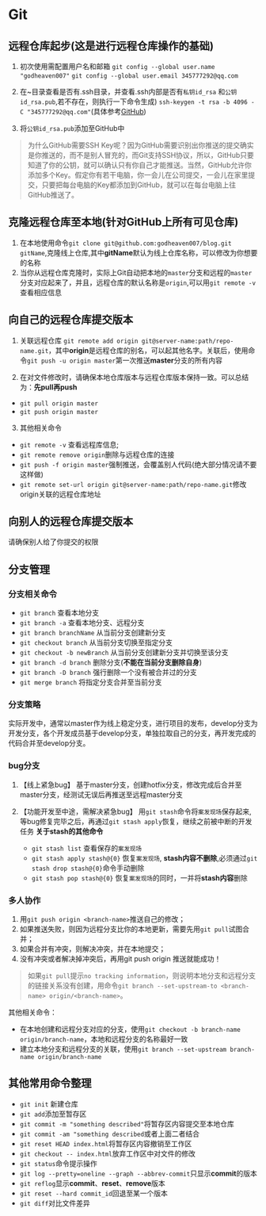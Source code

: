 # Git

## 远程仓库起步(这是进行远程仓库操作的基础)
1. 初次使用需配置用户名和邮箱
`git config --global user.name "godheaven007"`
`git config --global user.email 345777292@qq.com`

2. 在~目录查看是否有.ssh目录，并查看.ssh内部是否有`私钥id_rsa` 和`公钥id_rsa.pub`,若不存在，则执行一下命令生成)
`ssh-keygen -t rsa -b 4096 -C "345777292@qq.com"`(具体参考[GitHub](https://help.github.com/articles/generating-an-ssh-key)) 

3. 将`公钥id_rsa.pub`添加至GitHub中  

> 为什么GitHub需要SSH Key呢？因为GitHub需要识别出你推送的提交确实是你推送的，而不是别人冒充的，而Git支持SSH协议，所以，GitHub只要知道了你的公钥，就可以确认只有你自己才能推送。当然，GitHub允许你添加多个Key。假定你有若干电脑，你一会儿在公司提交，一会儿在家里提交，只要把每台电脑的Key都添加到GitHub，就可以在每台电脑上往GitHub推送了。

## 克隆远程仓库至本地(针对GitHub上所有可见仓库)
1. 在本地使用命令`git clone git@github.com:godheaven007/blog.git gitName`,克隆线上仓库,其中**gitName**默认为线上仓库名称，可以修改为你想要的名称
2. 当你从远程仓库克隆时，实际上Git自动把本地的`master`分支和远程的`master`分支对应起来了，并且，远程仓库的默认名称是`origin`,可以用`git remote -v`查看相应信息

## 向自己的远程仓库提交版本
1. 关联远程仓库  `git remote add origin git@server-name:path/repo-name.git`，其中**origin**是远程仓库的别名，可以起其他名字。关联后，使用命令`git push -u origin master`第一次推送**master**分支的所有内容

2. 在对文件修改时，请确保本地仓库版本与远程仓库版本保持一致。可以总结为：**先pull再push**
- `git pull origin master` 
- `git push origin master`

3. 其他相关命令 
- `git remote -v` 查看远程库信息; 
- `git remote remove origin`删除与远程仓库的连接
- `git push -f origin master`强制推送，会覆盖别人代码(绝大部分情况请不要这样做)
- `git remote set-url origin git@server-name:path/repo-name.git`修改origin关联的远程仓库地址

## 向别人的远程仓库提交版本
请确保别人给了你提交的权限

## 分支管理
### 分支相关命令
- `git branch` 查看本地分支
- `git branch -a` 查看本地分支、远程分支
- `git branch branchName` 从当前分支创建新分支
- `git checkout branch` 从当前分支切换至指定分支
- `git checkout -b newBranch` 从当前分支创建新分支并切换至该分支
- `git branch -d branch` 删除分支(**不能在当前分支删除自身**)
- `git branch -D branch` 强行删除一个没有被合并过的分支
- `git merge branch` 将指定分支合并至当前分支

### 分支策略
实际开发中，通常以master作为线上稳定分支，进行项目的发布，develop分支为开发分支，各个开发成员基于develop分支，单独拉取自己的分支，再开发完成的代码合并至develop分支。

### bug分支
1. 【线上紧急bug】
   基于master分支，创建hotfix分支，修改完成后合并至master分支，经测试无误后再推送至远程master分支

2. 【功能开发至中途，需解决紧急bug】
    用`git stash`命令将`案发现场`保存起来,等bug修复完毕之后，再通过`git stash apply`恢复，继续之前被中断的开发任务
    **关于stash的其他命令**
    - `git stash list` 查看保存的`案发现场`
    - `git stash apply stash@{0}` 恢复`案发现场`, **stash内容不删除**,必须通过`git stash drop stash@{0}`命令手动删除
    - `git stash pop stash@{0}` 恢复`案发现场`的同时，一并将**stash内容**删除

### 多人协作
1. 用`git push origin <branch-name>`推送自己的修改；
2. 如果推送失败，则因为远程分支比你的本地更新，需要先用`git pull`试图合并；
3. 如果合并有冲突，则解决冲突，并在本地提交；
4. 没有冲突或者解决掉冲突后，再用git push origin <branch-name>推送就能成功！
> 如果`git pull`提示`no tracking information`，则说明本地分支和远程分支的链接关系没有创建，用命令`git branch --set-upstream-to <branch-name> origin/<branch-name>`。

其他相关命令：
- 在本地创建和远程分支对应的分支，使用`git checkout -b branch-name origin/branch-name`，本地和远程分支的名称最好一致
- 建立本地分支和远程分支的关联，使用`git branch --set-upstream branch-name origin/branch-name`

## 其他常用命令整理
- `git init` 新建仓库
- `git add`添加至暂存区
- `git commit -m "something described"`将暂存区内容提交至本地仓库
- `git commit -am "something described`或者上面二者结合 
- `git reset HEAD index.html`将暂存区内容撤销至工作区  
- `git checkout -- index.html`放弃工作区中对文件的修改 
- `git status`命令提示操作
- `git log --pretty=oneline --graph --abbrev-commit`只显示**commit**的版本
- `git reflog`显示**commit**、**reset**、**remove**版本
- `git reset --hard commit_id`回退至某一个版本
- `git diff`对比文件差异